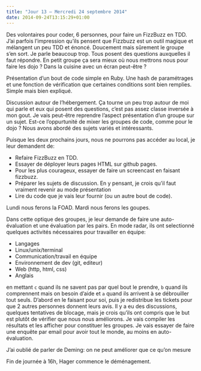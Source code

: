 ```yaml
---
title: "Jour 13 — Mercredi 24 septembre 2014"
date: 2014-09-24T13:15:29+01:00
---
```


Des volontaires pour coder, 6 personnes, pour faire un FizzBuzz en TDD.
J’ai parfois l’impression qu’ils pensent que Fizzbuzz est un outil
magique et mélangent un peu TDD et énoncé. Doucement mais sûrement le
groupe s’en sort. Je parle beaucoup trop. Tous posent des questions
auxquelles il faut répondre. En petit groupe ça sera mieux où nous
mettrons nous pour faire les dojo ? Dans la cuisine avec un écran
peut-être ?

Présentation d’un bout de code simple en Ruby. Une hash de paramétrages
et une fonction de vérification que certaines conditions sont bien
remplies. Simple mais bien expliqué.

Discussion autour de l’hébergement. Ça tourne un peu trop autour de moi
qui parle et eux qui posent des questions, c’est pas assez classe
inversée à mon gout. Je vais peut-être reprendre l’aspect présentation
d’un groupe sur un sujet. Est-ce l’oppurtunité de mixer les groupes de
code, comme pour le dojo ? Nous avons abordé des sujets variés et
intéressants.

Puisque les deux prochains jours, nous ne pourrons pas accéder au local,
je leur demandent de:

-   Refaire FizzBuzz en TDD.
-   Essayer de déployer leurs pages HTML sur github pages.
-   Pour les plus courageux, essayer de faire un screencast en
    faisant fizzbuzz.
-   Préparer les sujets de discussion. En y pensant, je crois qu’il faut
    vraiment revenir au mode présentation
-   Lire du code que je vais leur fournir (ou un autre bout de code).

Lundi nous ferons la FOAD. Mardi nous ferons les goupes.

Dans cette optique des groupes, je leur demande de faire une
auto-évaluation et une évaluation par les pairs. En mode radar, ils ont
selectionné quelques activités nécessaires pour travailler en équipe:

-   Langages
-   Linux/unix/terminal
-   Communication/travail en équipe
-   Environnement de dev (git, editeur)
-   Web (http, html, css)
-   Anglais

en mettant `c` quand ils ne savent pas par quel bout le prendre, `b` quand
ils comprennent mais on besoin d’aide et `a` quand ils arrivent à se
débrouiller tout seuls. D’abord en le faisant pour soi, puis je
redistribue les tickets pour que 2 autres personnes donnent leurs avis.
Il y a eu des discussions, quelques tentatives de blocage, mais je crois
qu’ils ont compris que le but est plutôt de vérifier que nous nous
améliorons. Je vais compiler les résultats et les afficher pour
constituer les groupes. Je vais essayer de faire une enquête par email
pour avoir tout le monde, au moins en auto-évaluation.

J’ai oublié de parler de Deming: on ne peut améliorer que ce qu’on
mesure

Fin de journée à 16h, Hager commence le déménagement.


